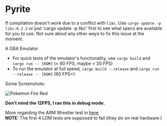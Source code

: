 # Pyrite

If compilation doesn't work due to a conflict with `libc`. Use `cargo update -p libc:0.2.2` or just 'cargo update -p libc'
first to see what specs are available for you to use. Not sure about any other ways to fix this
issue at the moment.

A GBA Emulator

- For quick tests of the emulator's functionality, use ```cargo build``` and ```cargo run -- [ROM]``` (< 60 FPS, maybe < 30 FPS)
- To run the emulator at full speed, ```cargo build --release``` and ```cargo run --release -- [ROM]``` (60 FPS+)

Some Screenshots:

![Pokemon Fire Red](https://raw.githubusercontent.com/ExPixel/Pyrite2/master/misc/screenshots/games/Pokemon-Fire-Red.png)

**Don't mind the 12FPS, I ran this in debug mode.**  

More regarding the ARM Wrestler test in [here](https://github.com/ExPixel/Pyrite2/tree/master/misc/screenshots/arm-wrestler).  
**NOTE**: The first 4 LDM tests are supposed to fail (they do on real hardware.)